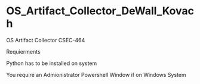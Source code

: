 # OS_Artifact_Collector_DeWall_Kovach
OS Artifact Collector CSEC-464 

Requierments 


Python has to be installed on system 

You require an Admionistrator Powershell Window if on Windows System 
